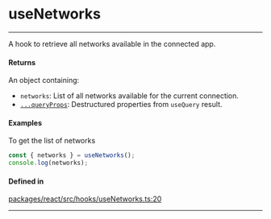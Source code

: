 # useNetworks
---

A hook to retrieve all networks available in the connected app.

#### Returns

An object containing:
- `networks`:  List of all networks available for the current connection.
- [`...queryProps`](https://tanstack.com/query/latest/docs/framework/react/reference/useQuery): Destructured properties from `useQuery` result.

#### Examples

To get the list of networks
```ts
const { networks } = useNetworks();
console.log(networks);
```

#### Defined in
[packages/react/src/hooks/useNetworks.ts:20](https://github.com/fuellabs/fuel-connectors/blob/main/packages/react/src/hooks/useNetworks.ts#L20)

___
